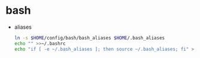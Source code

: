 # bash

- aliases

  ```sh
  ln -s $HOME/config/bash/bash_aliases $HOME/.bash_aliases
  echo "" >>~/.bashrc
  echo "if [ -e ~/.bash_aliases ]; then source ~/.bash_aliases; fi" >>~/.bashrc
  ```
